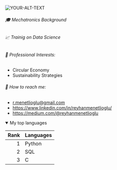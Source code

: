<picture>
 <source media="(prefers-color-scheme: dark)" srcset="https://www.egroup.hu/wp-content/uploads/2021/04/header_vuosikertomus_2018_1600x625_data-analytiikan_kehittaminen.jpg">
 <source media="(prefers-color-scheme: light)"https://www.egroup.hu/wp-content/uploads/2021/04/header_vuosikertomus_2018_1600x625_data-analytiikan_kehittaminen.jpg">
 <img alt="YOUR-ALT-TEXT" src="https://www.egroup.hu/wp-content/uploads/2021/04/header_vuosikertomus_2018_1600x625_data-analytiikan_kehittaminen.jpg">
</picture>

                                                                                                                                                     
###### 🎓 Mechatronics Background 

###### 📈 Trainig on Data Science 

###### 📑 Professional Interests: 
   - Circular Economy 
   - Sustainability Strategies 
   
###### 📧 How to reach me: 
   - r.menetlioglu@gmail.com
   - https://www.linkedin.com/in/reyhanmenetlioglu/
   - https://medium.com/@reyhanmenetlioglu
   
<details open>                                                                                                                                                 <summary>My top languages</summary>
   
| Rank | Languages |
|-----:|-----------|
|     1| Python    |
|     2| SQL       |
|     3| C         |

</details>
   
